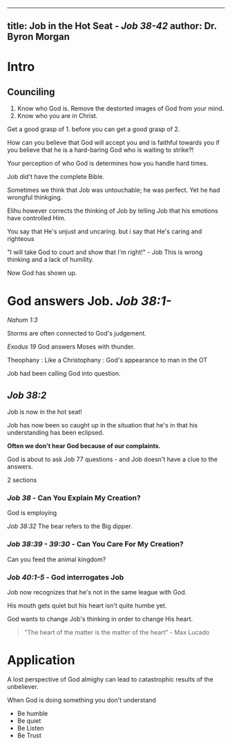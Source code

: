 ----
title: Job in the Hot Seat - _Job 38-42_
author: Dr. Byron Morgan
-------

# Intro

## Counciling

1. Know who God is. Remove the destorted images of God from your mind.
2. Know who you are in Christ.

Get a good grasp of 1. before you can get a good grasp of 2.

How can you believe that God will accept you and is faithful towards you if you
believe that he is a hard-baring God who is waiting to strike?!

Your perception of who God is determines how you handle hard times.

Job did't have the complete Bible.

Sometimes we think that Job was untouchable; he was perfect. Yet he had
wrongful thinkging.

Elihu however corrects the thinking of Job by telling Job that his emotions
have controlled Him. 

You say that He's unjust and uncaring. but i say that He's caring and righteous

"I will take God to court and show that I'm right!" - Job
This is wrong thinking and a lack of humility. 

Now God has shown up. 

# God answers Job. _Job 38:1-_

_Nahum 1:3_

Storms are often connected to God's judgement.

_Exodus 19_ God answers Moses with thunder.

Theophany
: Like a Christophany 
: God's appearance to man in the OT

Job had been calling God into question. 

## _Job 38:2_ 

Job is now in the hot seat!

Job has now been so caught up in the situation that he's in that his
understanding has been eclipsed.

__Often we don't hear God because of our complaints.__

God is about to ask Job 77 questions - and Job doesn't have a clue to the
answers.

2 sections 

### _Job 38_ - Can You Explain My Creation?

God is employing 

_Job 38:32_ 
The bear refers to the Big dipper.

### _Job 38:39 - 39:30_  - Can You Care For My Creation?

Can you feed the animal kingdom?

### _Job 40:1-5_ - God interrogates Job

Job now recognizes that he's not in the same league with God.

His mouth gets quiet but his heart isn't quite humbe yet.

God wants to change Job's thinking in order to change His heart.

> "The heart of the matter is the matter of the heart" - Max Lucado

# Application

A lost perspective of God almighy can lead to catastrophic results of the
unbeliever.

When God is doing something you don't understand

  * Be humble
  * Be quiet
  * Be Listen
  * Be Trust
